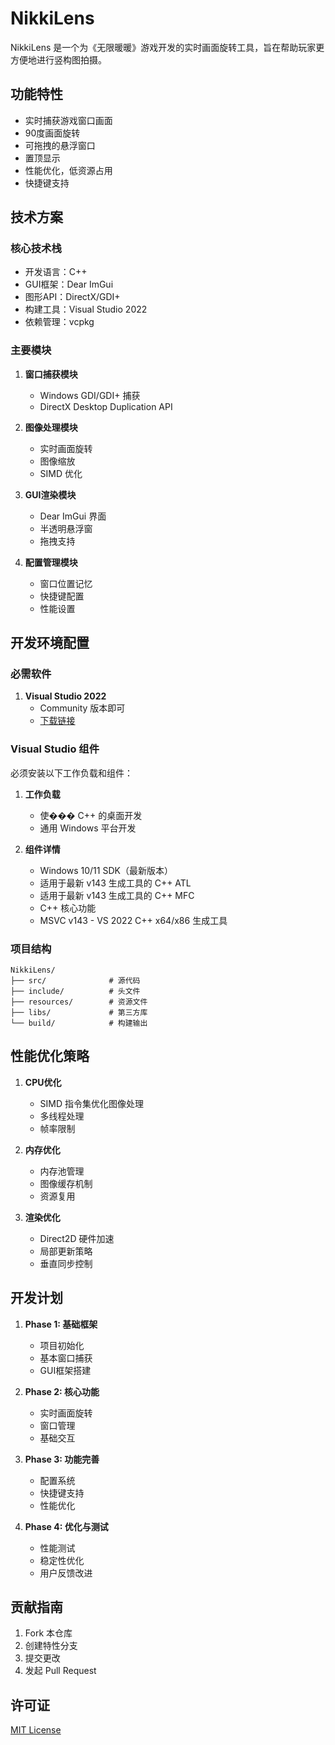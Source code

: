 # NikkiLens

NikkiLens 是一个为《无限暖暖》游戏开发的实时画面旋转工具，旨在帮助玩家更方便地进行竖构图拍摄。

## 功能特性

- 实时捕获游戏窗口画面
- 90度画面旋转
- 可拖拽的悬浮窗口
- 置顶显示
- 性能优化，低资源占用
- 快捷键支持

## 技术方案

### 核心技术栈
- 开发语言：C++
- GUI框架：Dear ImGui
- 图形API：DirectX/GDI+
- 构建工具：Visual Studio 2022
- 依赖管理：vcpkg

### 主要模块
1. **窗口捕获模块**
   - Windows GDI/GDI+ 捕获
   - DirectX Desktop Duplication API

2. **图像处理模块**
   - 实时画面旋转
   - 图像缩放
   - SIMD 优化

3. **GUI渲染模块**
   - Dear ImGui 界面
   - 半透明悬浮窗
   - 拖拽支持

4. **配置管理模块**
   - 窗口位置记忆
   - 快捷键配置
   - 性能设置

## 开发环境配置

### 必需软件
1. **Visual Studio 2022**
   - Community 版本即可
   - [下载链接](https://visualstudio.microsoft.com/vs/community/)

### Visual Studio 组件
必须安装以下工作负载和组件：

1. **工作负载**
   - 使��� C++ 的桌面开发
   - 通用 Windows 平台开发

2. **组件详情**
   - Windows 10/11 SDK（最新版本）
   - 适用于最新 v143 生成工具的 C++ ATL
   - 适用于最新 v143 生成工具的 C++ MFC
   - C++ 核心功能
   - MSVC v143 - VS 2022 C++ x64/x86 生成工具

### 项目结构
```
NikkiLens/
├── src/              # 源代码
├── include/          # 头文件
├── resources/        # 资源文件
├── libs/             # 第三方库
└── build/            # 构建输出
```

## 性能优化策略

1. **CPU优化**
   - SIMD 指令集优化图像处理
   - 多线程处理
   - 帧率限制

2. **内存优化**
   - 内存池管理
   - 图像缓存机制
   - 资源复用

3. **渲染优化**
   - Direct2D 硬件加速
   - 局部更新策略
   - 垂直同步控制

## 开发计划

1. **Phase 1: 基础框架**
   - 项目初始化
   - 基本窗口捕获
   - GUI框架搭建

2. **Phase 2: 核心功能**
   - 实时画面旋转
   - 窗口管理
   - 基础交互

3. **Phase 3: 功能完善**
   - 配置系统
   - 快捷键支持
   - 性能优化

4. **Phase 4: 优化与测试**
   - 性能测试
   - 稳定性优化
   - 用户反馈改进

## 贡献指南

1. Fork 本仓库
2. 创建特性分支
3. 提交更改
4. 发起 Pull Request

## 许可证

[MIT License](LICENSE) 